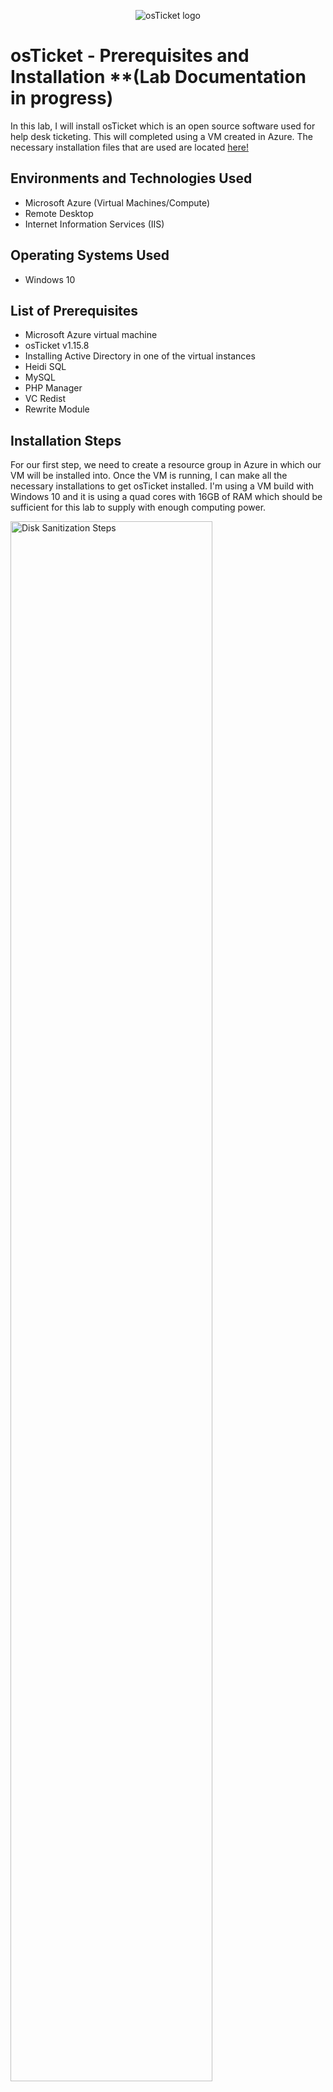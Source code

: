 <p align="center">
<img src="https://i.imgur.com/Clzj7Xs.png" alt="osTicket logo"/>
</p>

<h1>osTicket - Prerequisites and Installation **(Lab Documentation in progress)</h1>
In this lab, I will install osTicket which is an open source software used for help desk ticketing. This will completed using a VM created in Azure. The necessary installation files that are used are located <a href="https://drive.google.com/drive/u/2/folders/1APMfNyfNzcxZC6EzdaNfdZsUwxWYChf6">here!</a><br />



<h2>Environments and Technologies Used</h2>

- Microsoft Azure (Virtual Machines/Compute)
- Remote Desktop
- Internet Information Services (IIS)

<h2>Operating Systems Used </h2>

- Windows 10</b>

<h2>List of Prerequisites</h2>

- Microsoft Azure virtual machine
- osTicket v1.15.8
- Installing Active Directory in one of the virtual instances
- Heidi SQL
- MySQL
- PHP Manager
- VC Redist
- Rewrite Module


<h2>Installation Steps</h2>

<p>
For our first step, we need to create a resource group in Azure in which our VM will be installed into. Once the VM is running, I can make all the necessary installations to get osTicket installed. I'm using a VM build with Windows 10 and it is using a quad cores with 16GB of RAM which should be sufficient for this lab to supply with enough computing power.
</p>
<img src="https://i.imgur.com/BVyzUvS.png" height="80%" width="80%" alt="Disk Sanitization Steps"/>
</p>
<p>
Next, I connect to this newly created VM using the Remote Desktop Connection which is a default Windows program. For the sake of this tutorial, I am masking the public IPv4 address of the Azure VM. The public IPv4 address, username and password defined while creating the VM are all required for access.
</p>
<img src="https://i.imgur.com/Wyzzxon.png" height="80%" width="80%" alt="Disk Sanitization Steps"/>
</p>
</p>
<img src="https://imgur.com/1TwTxvK" height="80%" width="80%" alt="Disk Sanitization Steps"/>
</p>

